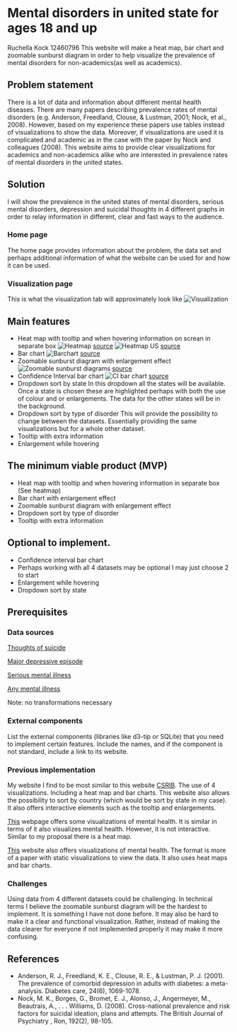 # Mental disorders in united state for ages 18 and up
Ruchella Kock
12460796
This website will make a heat map, bar chart and zoomable sunburst diagram in order to help visualize the prevalence of mental disorders for non-academics(as well as academics).

## Problem statement
There is a lot of data and information about different mental health diseases. There are many papers describing prevalence rates of mental disorders (e.g. Anderson, Freedland, Clouse, & Lustman, 2001; Nock, et al., 2008). However, based on my experience these papers use tables instead of visualizations to show the data. Moreover, if visualizations are used it is complicated and academic as in the case with the paper by Nock and colleagues (2008). This website aims to provide clear visualizations for academics and non-academics alike who are interested in prevalence rates of mental disorders in the united states.

## Solution
I will show the prevalence in the united states of mental disorders, serious mental disorders, depression and suicidal thoughts in 4 different graphs in order to relay information in different, clear and fast ways to the audience.

### Home page
The home page provides information about the problem, the data set and perhaps additional information of what the website can be used for and how it can be used.

### Visualization page
This is what the visualization tab will approximately look like
![Visualization](doc/visualization.jpg)

## Main features
- Heat map with tooltip and when hovering information on screan in separate box
![Heatmap](doc/heatmap.jpg)
[source](https://www.theguardian.com/environment/interactive/2013/may/14/alaska-villages-frontline-global-warming )
![Heatmap US](doc/heatmapUS.jpg)
[source](https://vida.io/gists/vfP7KiHLfDbnDWBsX)
- Bar chart
![Barchart](doc/barchart.jpg)
[source](https://publicadministration.un.org/egovkb/en-us/Data/Compare-Countries)
- Zoomable sunburst diagram with enlargement effect
![Zoomable sunburst diagrams](doc/sunbursts.jpg)
[source](https://beta.observablehq.com/@mbostock/d3-zoomable-sunburst)
- Confidence Interval bar chart
![CI bar chart](doc/barchartCI.jpg)
[source](https://beta.observablehq.com/@mbostock/u-s-population-by-age-and-sex/3)
- Dropdown sort by state
In this dropdown all the states will be available. Once a state is chosen these are highlighted perhaps with both the use of colour and or enlargements. The data for the other states will be in the background.
- Dropdown sort by type of disorder
This will provide the possibility to change between the datasets. Essentially providing the same visualizations but for a whole other dataset.
- Tooltip with extra information
- Enlargement while hovering

## The minimum viable product (MVP)
-	Heat map with tooltip and when hovering information in separate box (See heatmap)
-	Bar chart with enlargement effect
-	Zoomable sunburst diagram with enlargement effect
-	Dropdown sort by type of disorder
-	Tooltip with extra information

## Optional to implement.
- Confidence interval bar chart
- Perhaps working with all 4 datasets may be optional I may just choose 2 to start
- Enlargement while hovering
- Dropdown sort by state

## Prerequisites
### Data sources
[Thoughts of suicide](https://data.world/samhsa/serious-thoughts-of-suicide)

[Major depressive episode](https://data.world/samhsa/major-depressive-episode)

[Serious mental illness](https://data.world/samhsa/serious-mental-illness)

[Any mental illness](https://data.world/samhsa/any-mental-illness)

Note: no transformations necessary

### External components
List the external components (libraries like d3-tip or SQLite) that you need to implement certain features. Include the names, and if the component is not standard, include a link to its website.

### Previous implementation
My website I find to be most similar to this website [CSRIB](https://dboekhout.github.io/CSRIB/).
The use of 4 visualizations. Including a heat map and bar charts. This website also allows the possibility to sort by country (which would be sort by state in my case). It also offers interactive elements such as the tooltip and enlargements.

[This](http://www.humanosphere.org/global-health/2013/06/visualize-mental-illness/) webpage offers some visualizations of mental health.
It is similar in terms of it also visualizes mental health. However, it is not interactive. Similar to my proposal there is a heat map.

[This](https://ourworldindata.org/mental-health) website also offers visualizations of mental health. The format is more of a paper with static visualizations to view the data. It also uses heat maps and bar charts.

### Challenges
Using data from 4 different datasets could be challenging. In technical terms I believe the zoomable sunburst diagram will be the hardest to implement. It is something I have not done before. It may also be hard to make it a clear and functional visualization. Rather, instead of making the data clearer for everyone if not implemented properly it may make it more confusing.


## References
- Anderson, R. J., Freedland, K. E., Clouse, R. E., & Lustman, P. J. (2001). The prevalence of comorbid depression in adults with diabetes: a meta-analysis. Diabetes care, 24(6), 1069-1078.
- Nock, M. K., Borges, G., Bromet, E. J., Alonso, J., Angermeyer, M., Beautrais, A., . . . Williams, D. (2008). Cross-national prevalence and risk factors for suicidal ideation, plans and attempts. The British Journal of Psychiatry , Ron, 192(2), 98-105.
